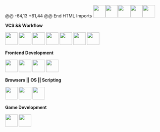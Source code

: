 <!--
Start HTML Imports
-->
<link rel="stylesheet" href="https://cdn.jsdelivr.net/gh/devicons/devicon@v2.15.1/devicon.min.css">
<!--
End HTML Imports
-->

<table cellpadding="0" border="0" style="width: 270px; font-size: 88%; border: none;">
<tbody>
<tr style="border: none;">
@@ -64,13 +61,44 @@ End HTML Imports
  <img src="https://cdn.jsdelivr.net/gh/devicons/devicon/icons/java/java-original-wordmark.svg" width="40" height="40"/>
  <img src="https://cdn.jsdelivr.net/gh/devicons/devicon/icons/javascript/javascript-plain.svg" width="40" height="40"/>
  <img src="https://cdn.jsdelivr.net/gh/devicons/devicon/icons/apache/apache-original-wordmark.svg" width="40" height="40"/>
  <img src="https://cdn.jsdelivr.net/gh/devicons/devicon/icons/intellij/intellij-original.svg" width="40" height="40"/>
  <img src="https://cdn.jsdelivr.net/gh/devicons/devicon/icons/jetbrains/jetbrains-original.svg" width="40" height="40"/>
  </p>
</div>
<div title="VCS && Workflow">
  <p><b>VCS && Workflow</b></p>
  <p>
  <img src="https://cdn.jsdelivr.net/gh/devicons/devicon/icons/git/git-original-wordmark.svg" width="40" height="40"/>
  <img src="https://static.thenounproject.com/png/44251-200.png" width="40" height="40"/>
  <img src="https://cdn.jsdelivr.net/gh/devicons/devicon/icons/bitbucket/bitbucket-original.svg" width="40" height="40"/>
  <img src="https://cdn.jsdelivr.net/gh/devicons/devicon/icons/confluence/confluence-original.svg" width="40" height="40"/>
  <img src="https://cdn.jsdelivr.net/gh/devicons/devicon/icons/jira/jira-original-wordmark.svg" width="40" height="40"/>
  <img src="https://cdn.jsdelivr.net/gh/devicons/devicon/icons/github/github-original.svg" width="40" height="40"/>
  <img src="https://cdn.jsdelivr.net/gh/devicons/devicon/icons/gitlab/gitlab-original.svg" width="40" height="40"/>        
  </p>
</div>
<div title="Frontend Development">
  <p><b>Frontend Development</b></p>
  <p>
     <img src="https://cdn.jsdelivr.net/gh/devicons/devicon/icons/bootstrap/bootstrap-original.svg" width="40" height="40"/>
     <img src="https://cdn.jsdelivr.net/gh/devicons/devicon/icons/canva/canva-original.svg" width="40" height="40"/>
     <img src="https://cdn.jsdelivr.net/gh/devicons/devicon/icons/css3/css3-original.svg" width="40" height="40"/>
     <img src="https://cdn.jsdelivr.net/gh/devicons/devicon/icons/html5/html5-original.svg" width="40" height="40"/>
   </p>
</div>
<div title="Browsers || OS || Scripting">
  <p><b>Browsers || OS || Scripting</b></p>
  <p>
     <img src="https://cdn.jsdelivr.net/gh/devicons/devicon/icons/chrome/chrome-original.svg" width="40" height="40" />
     <img src="https://cdn.jsdelivr.net/gh/devicons/devicon/icons/firefox/firefox-original.svg" width="40" height="40"/>
     <img src="https://cdn.jsdelivr.net/gh/devicons/devicon/icons/bash/bash-original.svg" width="40" height="40" />
   </p>
</div>
<div title="Game Development">
  <p><b>Game Development</b></p>
  <p>
     <img src="https://cdn.jsdelivr.net/gh/devicons/devicon/icons/csharp/csharp-plain.svg" width="40" height="40"/>
     <img src="https://cdn.jsdelivr.net/gh/devicons/devicon/icons/illustrator/illustrator-line.svg" width="40" height="40"/>
  </p>
</div>
</td></tr>
